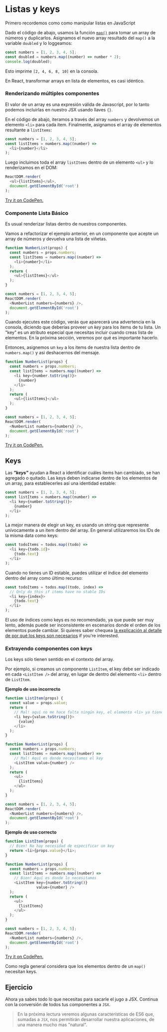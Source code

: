 # Listas y keys

Primero recordemos como como manipular listas en JavaScript

Dado el código de abajo, usamos la función [`map()`](https://developer.mozilla.org/es/docs/Web/JavaScript/Referencia/Objetos_globales/Array/map) para tomar un array de números y duplicarlos. Asignamos el nuevo array resultado del `map()` a la variable `doubled` y lo loggeamos:

```javascript
const numbers = [1, 2, 3, 4, 5];
const doubled = numbers.map((number) => number * 2);
console.log(doubled);
```

Esto imprime `[2, 4, 6, 8, 10]` en la consola.

En React, transformar arrays en lista de elementos, es casi idéntico.

### Renderizando múltiples componentes

El valor de un array es una expresión válida de Javascript, por lo tanto podemos incluirlas en nuestro JSX usando llaves `{}`.

En el código de abajo, iteramos a través del array `numbers` y devolvemos un elemento `<li>` para cada item. Finalmente, asignamos el array de elementos resultante a `listItems`:

```javascript
const numbers = [1, 2, 3, 4, 5];
const listItems = numbers.map((number) =>
  <li>{number}</li>
);
```

Luego incluimos toda el array `listItems` dentro de un elemento `<ul>` y lo renderizamos en el DOM:

```javascript
ReactDOM.render(
  <ul>{listItems}</ul>,
  document.getElementById('root')
);
```

[Try it on CodePen.](https://codepen.io/gaearon/pen/GjPyQr?editors=0011)

### Componente Lista Básico

Es usual renderizar listas dentro de nuestros componentes.

Vamos a refactorizar el ejemplo anterior, en un componente que acepte un array de números y devuelva una lista de viñetas.

```javascript
function NumberList(props) {
  const numbers = props.numbers;
  const listItems = numbers.map((number) =>
    <li>{number}</li>
  );
  return (
    <ul>{listItems}</ul>
  );
}

const numbers = [1, 2, 3, 4, 5];
ReactDOM.render(
  <NumberList numbers={numbers} />,
  document.getElementById('root')
);
```

Cuando ejecutes este código, verás que aparecerá una advertencia en la consola, diciendo que deberías proveer un *key* para los items de tu lista. Un "key" es un atributo especial que necesitas incluir cuando creas lista de elementos. En la próxima sección, veremos por qué es importante hacerlo.

Entonces, asignemos un `key` a los items de nuestra lista dentro de `numbers.map()` y asi deshacernos del mensaje.

```javascript
function NumberList(props) {
  const numbers = props.numbers;
  const listItems = numbers.map((number) =>
    <li key={number.toString()}>
      {number}
    </li>
  );
  return (
    <ul>{listItems}</ul>
  );
}

const numbers = [1, 2, 3, 4, 5];
ReactDOM.render(
  <NumberList numbers={numbers} />,
  document.getElementById('root')
);
```

[Try it on CodePen.](https://codepen.io/gaearon/pen/jrXYRR?editors=0011)

## Keys

Las ***"keys"*** ayudan a React a identificar cuáles items han cambiado, se han agregado o quitado. Las keys deben indicarse dentro de los elementos de un array, para establecerles así una identidad estable:

```javascript
const numbers = [1, 2, 3, 4, 5];
const listItems = numbers.map((number) =>
  <li key={number.toString()}>
    {number}
  </li>
);
```

La mejor manera de elegir un key, es usando un string que represente unívocamente a un item dentro del array. En general utilizaremos los IDs de la misma data como keys:

```javascript
const todoItems = todos.map((todo) =>
  <li key={todo.id}>
    {todo.text}
  </li>
);
```

Cuando no tienes un ID estable, puedes utilizar el índice del elemento dentro del array como último recurso:

```javascript
const todoItems = todos.map((todo, index) =>
  // Only do this if items have no stable IDs
  <li key={index}>
    {todo.text}
  </li>
);
```

El uso de índices como keys es no recomendado, ya que puede ser muy lento, además puede ser inconsistente en escenarios donde el orden de los elementos puede cambiar. Si quieres saber chequea [la explicación al detalle de por qué los keys son necesarios](https://facebook.github.io/react/docs/reconciliation.html#recursing-on-children) if you're interested.

### Extrayendo componentes con keys

Los keys sólo tienen sentido en el contexto del array.

Por ejemplo, si creamos un componente `ListItem`, el key debe ser indicado en cada `<ListItem />` del array, en lugar de dentro del elemento `<li>` dentro de `ListItem`.

**Ejemplo de uso incorrecto**

```javascript
function ListItem(props) {
  const value = props.value;
  return (
    // Mal! aquí no me hace falta ningún key, el elemento <li> ya tiene una identidad
    <li key={value.toString()}>
      {value}
    </li>
  );
}

function NumberList(props) {
  const numbers = props.numbers;
  const listItems = numbers.map((number) =>
    // Mal! Aquí es donde necesitamos el key
    <ListItem value={number} />
  );
  return (
    <ul>
      {listItems}
    </ul>
  );
}

const numbers = [1, 2, 3, 4, 5];
ReactDOM.render(
  <NumberList numbers={numbers} />,
  document.getElementById('root')
);
```

**Ejemplo de uso correcto**

```javascript
function ListItem(props) {
  // Bien! No hay necesidad de especificar un key
  return <li>{props.value}</li>;
}

function NumberList(props) {
  const numbers = props.numbers;
  const listItems = numbers.map((number) =>
    // Bien! Aquí es donde lo necesitamos
    <ListItem key={number.toString()}
              value={number} />
  );
  return (
    <ul>
      {listItems}
    </ul>
  );
}

const numbers = [1, 2, 3, 4, 5];
ReactDOM.render(
  <NumberList numbers={numbers} />,
  document.getElementById('root')
);
```

[Try it on CodePen.](https://codepen.io/rthor/pen/QKzJKG?editors=0010)

Como regla general considera que los elementos dentro de un `map()` necesitan keys.


## Ejercicio

Ahora ya sabes todo lo que necesitas para sacarle el jugo a JSX. Continua con la conversión de todos tus componentes a `JSX`.

> En la próxima lectura veremos algunas características de ES6 que, sumadas a `JSX`, nos permitirán desarrollar nuestra aplicaciones, de una manera mucho mas "natural".
